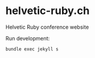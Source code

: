 # helvetic-ruby.ch

Helvetic Ruby conference website

Run development:

```sh
bundle exec jekyll s
```
